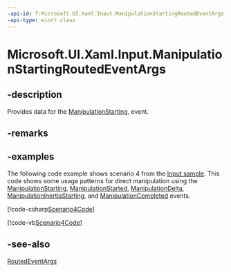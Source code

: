 ```yaml
---
-api-id: T:Microsoft.UI.Xaml.Input.ManipulationStartingRoutedEventArgs
-api-type: winrt class
---
```


<!-- Class syntax.
public class ManipulationStartingRoutedEventArgs : Microsoft.UI.Xaml.RoutedEventArgs, Microsoft.UI.Xaml.Input.IManipulationStartingRoutedEventArgs
-->

# Microsoft.UI.Xaml.Input.ManipulationStartingRoutedEventArgs

## -description
Provides data for the [ManipulationStarting](../microsoft.ui.xaml/uielement_manipulationstarting.md), event.

## -remarks

## -examples
The following code example shows scenario 4 from the [Input sample](https://github.com/microsoftarchive/msdn-code-gallery-microsoft/tree/411c271e537727d737a53fa2cbe99eaecac00cc0/Official%20Windows%20Platform%20Sample/Input%20XAML%20user%20input%20events%20sample). This code shows some usage patterns for direct manipulation using the [ManipulationStarting](../microsoft.ui.xaml/uielement_manipulationstarting.md), [ManipulationStarted](../microsoft.ui.xaml/uielement_manipulationstarted.md), [ManipulationDelta](../microsoft.ui.xaml/uielement_manipulationdelta.md), [ManipulationInertiaStarting](../microsoft.ui.xaml/uielement_manipulationinertiastarting.md), and [ManipulationCompleted](../microsoft.ui.xaml/uielement_manipulationcompleted.md) events.



[!code-csharp[Scenario4Code](../microsoft.ui.xaml/code/input/csharp/Scenario4.xaml.cs#SnippetScenario4Code)]

[!code-vb[Scenario4Code](../microsoft.ui.xaml/code/input/vbnet/Scenario4.xaml.vb#SnippetScenario4Code)]

## -see-also
[RoutedEventArgs](../microsoft.ui.xaml/routedeventargs.md)
